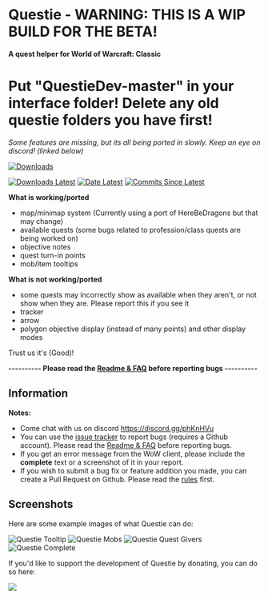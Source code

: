 # Questie - WARNING: THIS IS A WIP BUILD FOR THE BETA! 
**A quest helper for World of Warcraft: Classic**


# Put "QuestieDev-master" in your interface folder! Delete any old questie folders you have first!
*Some features are missing, but its all being ported in slowly. Keep an eye on discord! (linked below)*

[![Downloads](https://img.shields.io/github/downloads/AeroScripts/QuestieDev/total.svg)](https://github.com/AeroScripts/QuestieDev/releases/)

[![Downloads Latest](https://img.shields.io/github/downloads/AeroScripts/QuestieDev/v3.7.1/total.svg)](https://github.com/AeroScripts/QuestieDev/releases/latest)
[![Date Latest](https://img.shields.io/github/release-date/AeroScripts/QuestieDev.svg)](https://github.com/AeroScripts/QuestieDev/releases/latest)
[![Commits Since Latest](https://img.shields.io/github/commits-since/AeroScripts/QuestieDev/latest.svg)](https://github.com/AeroScripts/QuestieDev/commits/master)


**What is working/ported**
- map/minimap system (Currently using a port of HereBeDragons but that may change)
- available quests (some bugs related to profession/class quests are being worked on)
- objective notes
- quest turn-in points
- mob/item tooltips

**What is not working/ported**
- some quests may incorrectly show as available when they aren't, or not show when they are. Please report this if you see it
- tracker
- arrow
- polygon objective display (instead of many points) and other display modes

 Trust us it's (Good)!

**---------- Please read the [Readme & FAQ](https://github.com/AeroScripts/QuestieDev/wiki/FAQ&Readme) before reporting bugs ----------**

## Information

**Notes:**
- Come chat with us on discord https://discord.gg/phKnHVu
- You can use the [issue tracker](https://github.com/AeroScripts/QuestieDev/issues) to report bugs (requires a Github account). Please read the [Readme & FAQ](https://github.com/AeroScripts/QuestieDev/wiki/FAQ&Readme) before reporting bugs.
- If you get an error message from the WoW client, please include the **complete** text or a screenshot of it in your report.
- If you wish to submit a bug fix or feature addition you made, you can create a Pull Request on Github. Please read the [rules](https://github.com/AeroScripts/QuestieDev/wiki/Pull-Request-Rules) first.


## Screenshots
Here are some example images of what Questie can do:

<img src="https://i.imgur.com/uPykHKC.png" alt="Questie Tooltip"/> <img src="https://i.imgur.com/z2OJoiu.png" alt="Questie Mobs"/>
<img src="https://i.imgur.com/4abi5yu.png" alt="Questie Quest Givers"/>
<img src="https://i.imgur.com/DgvBHyh.png" alt="Questie Complete"/>

If you'd like to support the development of Questie by donating, you can do so here:


<a href='https://www.paypal.com/cgi-bin/webscr?cmd=_donations&business=aero1861%40gmail%2ecom&lc=CA&item_name=Questie%20Devs&currency_code=USD&bn=PP%2dDonationsBF%3abtn_donate_LG%2egif%3aNonHosted'><img src="https://www.paypalobjects.com/en_US/i/btn/btn_donate_LG.gif"/></a>

